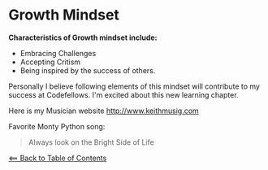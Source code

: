 # Growth Mindset
**Characteristics of Growth mindset include:**
* Embracing Challenges 
* Accepting Critism 
* Being inspired by the success of others.

Personally I believe following elements of this mindset will contribute to my success at Codefellows.
I'm excited about this new learning chapter.

Here is my Musician website
http://www.keithmusig.com 

Favorite Monty Python song:

> Always look on the Bright Side of Life

[<== Back to Table of Contents](../readme.md)
